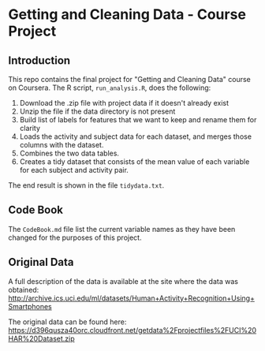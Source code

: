 # Getting and Cleaning Data - Course Project

## Introduction
This repo contains the final project for "Getting and Cleaning Data" course on Coursera.  The R script, `run_analysis.R`, does the following: 

1. Download the .zip file with project data if it doesn't already exist
2. Unzip the file if the data directory is not present
3. Build list of labels for features that we want to keep and rename them for clarity
4. Loads the activity and subject data for each dataset, and merges those columns with the dataset. 
5. Combines the two data tables.
6. Creates a tidy dataset that consists of the mean value of each variable for each subject and activity pair.

The end result is shown in the file `tidydata.txt`.

## Code Book
The `CodeBook.md` file list the current variable names as they have been changed for the purposes of this project.

## Original Data

A full description of the data is available at the site where the data was obtained:
http://archive.ics.uci.edu/ml/datasets/Human+Activity+Recognition+Using+Smartphones

The original data can be found here:
https://d396qusza40orc.cloudfront.net/getdata%2Fprojectfiles%2FUCI%20HAR%20Dataset.zip



